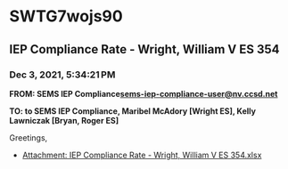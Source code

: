 # SWTG7wojs90
## IEP Compliance Rate - Wright, William V ES 354
### Dec 3, 2021, 5:34:21 PM
**FROM: SEMS IEP Compliance<sems-iep-compliance-user@nv.ccsd.net>**

**TO: to SEMS IEP Compliance, Maribel McAdory [Wright ES], Kelly Lawniczak [Bryan, Roger ES]**


Greetings,  





* [Attachment: IEP Compliance Rate - Wright, William V ES 354.xlsx](SWTG7wojs90-attachment-1.xlsx)
